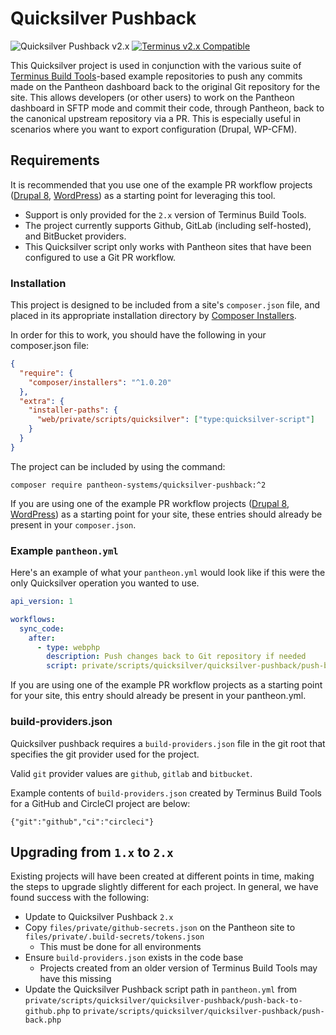 # Quicksilver Pushback

![Quicksilver Pushback v2.x](https://img.shields.io/badge/Quicksilver_Pushback-v2.x-green.svg)  [![Terminus v2.x Compatible](https://img.shields.io/badge/terminus-v2.x-green.svg)](https://github.com/pantheon-systems/terminus-build-tools-plugin/tree/main)

This Quicksilver project is used in conjunction with the various suite of [Terminus Build Tools](https://github.com/pantheon-systems/terminus-build-tools-plugin)-based example repositories to push any commits made on the Pantheon dashboard back to the original Git repository for the site. This allows developers (or other users) to work on the Pantheon dashboard in SFTP mode and commit their code, through Pantheon, back to the canonical upstream repository via a PR. This is especially useful in scenarios where you want to export configuration (Drupal, WP-CFM).

## Requirements

It is recommended that you use one of the example PR workflow projects ([Drupal 8](https://www.github.com/pantheon-systems/example-drops-8-composer), [WordPress](https://www.github.com/pantheon-systems/example-wordpress-composer)) as a starting point for leveraging this tool.

- Support is only provided for the `2.x` version of Terminus Build Tools.
- The project currently supports Github, GitLab (including self-hosted), and BitBucket providers.
- This Quicksilver script only works with Pantheon sites that have been configured to use a Git PR workflow.

### Installation

This project is designed to be included from a site's `composer.json` file, and placed in its appropriate installation directory by [Composer Installers](https://github.com/composer/installers).

In order for this to work, you should have the following in your composer.json file:

```json
{
  "require": {
    "composer/installers": "^1.0.20"
  },
  "extra": {
    "installer-paths": {
      "web/private/scripts/quicksilver": ["type:quicksilver-script"]
    }
  }
}
```

The project can be included by using the command:

`composer require pantheon-systems/quicksilver-pushback:^2`

If you are using one of the example PR workflow projects ([Drupal 8](https://www.github.com/pantheon-systems/example-drops-8-composer), [WordPress](https://www.github.com/pantheon-systems/example-wordpress-composer)) as a starting point for your site, these entries should already be present in your `composer.json`.

### Example `pantheon.yml`

Here's an example of what your `pantheon.yml` would look like if this were the only Quicksilver operation you wanted to use.

```yaml
api_version: 1

workflows:
  sync_code:
    after:
      - type: webphp
        description: Push changes back to Git repository if needed
        script: private/scripts/quicksilver/quicksilver-pushback/push-back.php
```
If you are using one of the example PR workflow projects as a starting point for your site, this entry should already be present in your pantheon.yml.

### build-providers.json

Quicksilver pushback requires a `build-providers.json` file in the git root that specifies the git provider used for the project.

Valid `git` provider values are `github`, `gitlab` and `bitbucket`.

Example contents of `build-providers.json` created by Terminus Build Tools for a GitHub and CircleCI project are below:

```
{"git":"github","ci":"circleci"}
```

## Upgrading from `1.x` to `2.x`

Existing projects will have been created at different points in time, making the steps to upgrade slightly different for each project. In general, we have found success with the following:

- Update to Quicksilver Pushback `2.x`
- Copy `files/private/github-secrets.json` on the Pantheon site to `files/private/.build-secrets/tokens.json`
  - This must be done for all environments
- Ensure `build-providers.json` exists in the code base
  - Projects created from an older version of Terminus Build Tools may have this missing
- Update the Quicksilver Pushback script path in `pantheon.yml` from `private/scripts/quicksilver/quicksilver-pushback/push-back-to-github.php` to `private/scripts/quicksilver/quicksilver-pushback/push-back.php`
